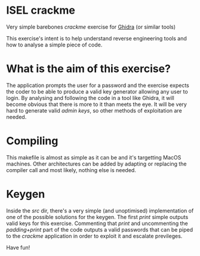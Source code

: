 # ISEL crackme

Very simple barebones _crackme_ exercise for [Ghidra](https://github.com/NationalSecurityAgency/ghidra) (or similar tools)

This exercise's intent is to help understand reverse engineering tools and how to analyse a simple piece of code.

# What is the aim of this exercise?
The application prompts the user for a password and the exercise expects the coder to be able to produce a valid key generator allowing any user to login. By analysing and following the code in a tool like Ghidra, it will become obvious that there is more to it than meets the eye. It will be very hard to generate valid _admin keys_, so other methods of exploitation are needed.

# Compiling
This makefile is almost as simple as it can be and it's targetting MacOS machines. Other architectures can be added by adapting or replacing the compiler call and most likely, nothing else is needed.

# Keygen
Inside the _src_ dir, there's a very simple (and unoptimised) implementation of one of the possible solutions for the keygen. The first _print_ simple outputs valid keys for this exercise. Commenting that _print_ and uncommenting the _padding+print_ part of the code outputs a valid passwords that can be piped to the _crackme_ application in order to exploit it and escalate previleges.

Have fun!
